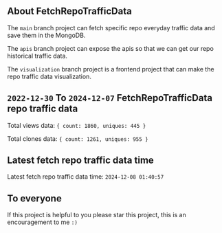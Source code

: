 ## About FetchRepoTrafficData

The `main` branch project can fetch specific repo everyday traffic data and save them in the MongoDB.

The `apis` branch project can expose the apis so that we can get our repo historical traffic data.

The `visualization` branch project is a frontend project that can make the repo traffic data visualization.

## `2022-12-30` To `2024-12-07` FetchRepoTrafficData repo traffic data

Total views data: `{ count: 1860, uniques: 445 }`

Total clones data: `{ count: 1261, uniques: 955 }`

## Latest fetch repo traffic data time

Latest fetch repo traffic data time: `2024-12-08 01:40:57`

## To everyone

If this project is helpful to you please star this project, this is an encouragement to me `:)`



